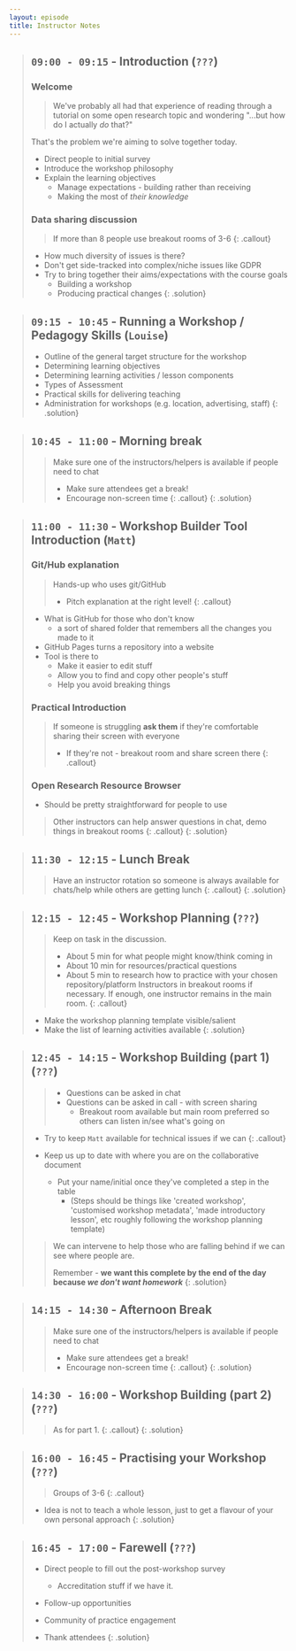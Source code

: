 ```yaml
---
layout: episode
title: Instructor Notes
---
```


> ## `09:00 - 09:15` - Introduction (`???`)
> ### Welcome
> > We've probably all had that experience of reading through a tutorial on some open research topic and wondering "...but how do I actually _do_ that?"
>
> That's the problem we're aiming to solve together today.
>
> * Direct people to initial survey
> * Introduce the workshop philosophy
> * Explain the learning objectives
>    * Manage expectations - building rather than receiving
>    * Making the most of _their knowledge_
>
> ### Data sharing discussion
>  > If more than 8 people use breakout rooms of 3-6
>  {: .callout}
>  * How much diversity of issues is there?
>  * Don't get side-tracked into complex/niche issues like GDPR
>  * Try to bring together their aims/expectations with the course goals
>     * Building a workshop
>     * Producing practical changes
{: .solution}

> ## `09:15 - 10:45` - Running a Workshop / Pedagogy Skills (`Louise`)
> * Outline of the general target structure for the workshop
> * Determining learning objectives
> * Determining learning activities / lesson components
> * Types of Assessment
> * Practical skills for delivering teaching
> * Administration for workshops (e.g. location, advertising, staff)
{: .solution}

> ## `10:45 - 11:00` - Morning break
> > Make sure one of the instructors/helpers is available if people need to chat
> > * Make sure attendees get a break!
> >  * Encourage non-screen time
> {: .callout}
{: .solution}

> ## `11:00 - 11:30` - Workshop Builder Tool Introduction (`Matt`)
> ### Git/Hub explanation
> > Hands-up who uses git/GitHub
> > * Pitch explanation at the right level!
> {: .callout}
> * What is GitHub for those who don't know
>   * a sort of shared folder that remembers all the changes you made to it
> * GitHub Pages turns a repository into a website
> * Tool is there to
>   * Make it easier to edit stuff
>   * Allow you to find and copy other people's stuff
>   * Help you avoid breaking things
>
> ### Practical Introduction
> > If someone is struggling **ask them** if they're comfortable sharing their screen with everyone
> > * If they're not - breakout room and share screen there
> {: .callout}
>
> ### Open Research Resource Browser
> * Should be pretty straightforward for people to use
>
> > Other instructors can help answer questions in chat, demo things in breakout rooms
> {: .callout}
{: .solution}

> ## `11:30 - 12:15` - Lunch Break
> > Have an instructor rotation so someone is always available for chats/help while others are getting lunch
> {: .callout}
{: .solution}

> ## `12:15 - 12:45` - Workshop Planning (`???`)
> > Keep on task in the discussion.
> > * About 5 min for what people might know/think coming in
> > * About 10 min for resources/practical questions
> > * About 5 min to research how to practice with your chosen repository/platform
> > Instructors in breakout rooms if necessary. If enough, one instructor remains in the main room.
> {: .callout}
> * Make the workshop planning template visible/salient
> * Make the list of learning activities available
{: .solution}

> ## `12:45 - 14:15` - Workshop Building (part 1) (`???`)
> > * Questions can be asked in chat
> > * Questions can be asked in call - with screen sharing
> >   * Breakout room available but main room preferred so others can listen in/see what's going on
> * Try to keep `Matt` available for technical issues if we can
> {: .callout}
>
> * Keep us up to date with where you are on the collaborative document
>   * Put your name/initial once they've completed a step in the table
>     * (Steps should be things like 'created workshop', 'customised workshop metadata', 'made introductory lesson', etc roughly following the workshop planning template)
>
> > We can intervene to help those who are falling behind if we can see where people are.
> >
> > Remember - **we want this complete by the end of the day because _we don't want homework_**
{: .solution}

> ## `14:15 - 14:30` - Afternoon Break
> > Make sure one of the instructors/helpers is available if people need to chat
> > * Make sure attendees get a break!
> >  * Encourage non-screen time
> {: .callout}
{: .solution}

> ## `14:30 - 16:00` - Workshop Building (part 2) (`???`)
> > As for part 1.
> {: .callout}
{: .solution}

> ## `16:00 - 16:45` - Practising your Workshop (`???`)
> > Groups of 3-6
> {: .callout}
> * Idea is not to teach a whole lesson, just to get a flavour of your own personal approach
{: .solution}

> ## `16:45 - 17:00` - Farewell (`???`)
> * Direct people to fill out the post-workshop survey
>   * Accreditation stuff if we have it.
>
> * Follow-up opportunities
> * Community of practice engagement
> * Thank attendees
{: .solution}
